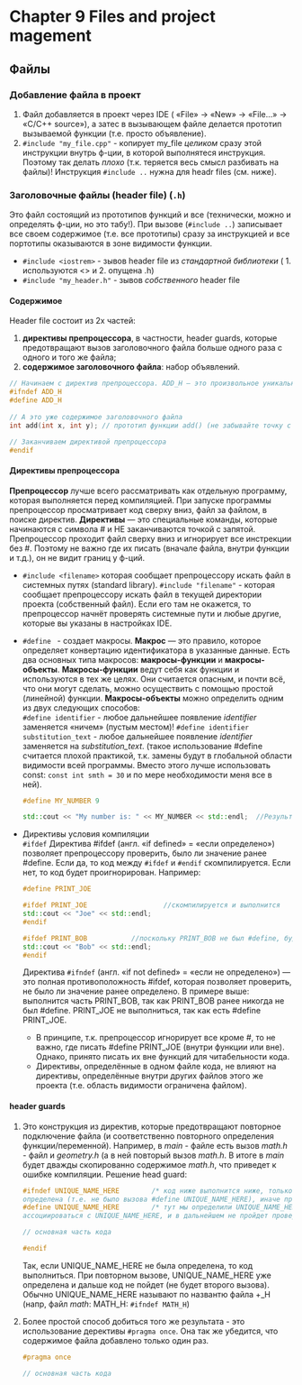 # Chapter 9 Files and project magement 

## Файлы 
### Добавление файла в проект
1. Файл добавляется в проект через IDE ( «File» -> «New» -> «File…» -> «C/C++ source»), а затес в вызывающем файле делается прототип вызываемой функции (т.е. просто объявление).
2. `#include "my_file.cpp"` - копирует my_file *целиком* сразу этой инструкции внутрь ф-ции, в которой выполнятеся инструкция. Поэтому так делать *плохо* (т.к. теряется весь смысл разбивать на файлы)! Инструкция `#include ..` нужна для headr files (см. ниже).

### Заголовочные файлы (header file) (`.h`)
Это файл состоящий из прототипов функций и все (технически, можно и определять ф-ции, но это табу!). При вызове (`#include ..`) записывает все своем содержимое (т.е. все прототипы) сразу за инструкцией и все портотипы оказываются в зоне видимости функции.
- `#include <iostrem>` - зывов header file из *стандартной библиотеки* ( 1. используются <> и 2. опущена .h)
- `#include "my_header.h"` - зывов *собственного* header file   
#### Содержимое
Header file состоит из 2х частей:
1. **директивы препроцессора**, в частности, header guards, которые предотвращают вызов заголовочного файла больше одного раза с одного и того же файла;
2. **содержимое заголовочного файла**: набор объявлений.   
```cpp
// Начинаем с директив препроцессора. ADD_H – это произвольное уникальное имя (обычно используется имя заголовочного файла)
#ifndef ADD_H
#define ADD_H
 
// А это уже содержимое заголовочного файла
int add(int x, int y); // прототип функции add() (не забывайте точку с запятой в конце!)

// Заканчиваем директивой препроцессора
#endif
```
#### Директивы препроцессора
**Препроцессор** лучше всего рассматривать как отдельную программу, которая выполняется перед компиляцией. При запуске программы препроцессор просматривает код сверху вниз, файл за файлом, в поиске директив. **Директивы** — это специальные команды, которые начинаются с символа # и НЕ заканчиваются точкой с запятой. Препроцессор проходит файл сверху вниз и игнорирует все инстрекции без #. Поэтому не важно где их писать (вначале файла, внутри функции и т.д.), он не видит границ у ф-ций.
- `#include <filename>` которая сообщает препроцессору искать файл в системных путях (standard library). `#include "filename"` - которая сообщает препроцессору искать файл в текущей директории проекта (собственный файл). Если его там не окажется, то препроцессор начнёт проверять системные пути и любые другие, которые вы указаны в настройках IDE. 
- `#define ` - создает макросы. **Макрос** — это правило, которое определяет конвертацию идентификатора в указанные данные. Есть два основных типа макросов: **макросы-функции** и **макросы-объекты**.	**Макросы-функции** ведут себя как функции и используются в тех же целях. Они считается опасным, и почти всё, что они могут сделать, можно осуществить с помощью простой (линейной) функции. **Макросы-объекты** можно определить одним из двух следующих способов:   
	`#define identifier` -  любое дальнейшее появление *identifier*  заменяется «ничем» (пустым местом)! 
	`#define identifier substitution_text` - любое дальнейшее появление *identifier* заменяется на *substitution_text*. (такое использование #define считается плохой практикой, т.к. замены будут в глобальной области видимости всей программы. Вместо этого лучше использовать const: `const int smth = 30` и по мере необходимости меня все в ней).
	```cpp
	#define MY_NUMBER 9
 
	std::cout << "My number is: " << MY_NUMBER << std::endl;  //Результат выполнения: "My number is: 9"
	```
- Директивы условия компиляции   
	`#ifdef` Директива #ifdef (англ. «if defined» = «если определено») позволяет препроцессору проверить, было ли значение ранее #define. Если да, то код между `#ifdef` и `#endif` скомпилируется. Если нет, то код будет проигнорирован. Например:
  	```cpp
	#define PRINT_JOE
	
	#ifdef PRINT_JOE                   //скомпилируется и выполнится
	std::cout << "Joe" << std::endl;  
	#endif
 
	#ifdef PRINT_BOB		   //поскольку PRINT_BOB не был #define, будет проигнорована (не скомпилируется)
	std::cout << "Bob" << std::endl;
	#endif
	```
	Директива `#ifndef` (англ. «if not defined» = «если не определено») — это полная противоположность #ifdef, которая позволяет 	проверить, не было ли значение ранее определено. В примере вышe: выполнится часть PRINT_BOB, так как PRINT_BOB ранее никогда 	 	 не был #define. PRINT_JOE не выполниться, так как есть #define PRINT_JOE.   
	
	- В принципе, т.к.  препроцессор игнорирует все кроме #, то не важно, где писать #define PRINT_JOE (внутри функции или вне). Однако, принято писать их вне функций для читабельности кода.
	- Директивы, определённые в одном файле кода, не влияют на директивы, определённые внутри других файлов этого же проекта (т.е. область видимости ограничена файлом).
#### header guards
1. Это конструкция из директив, которые предотвращают повторное подключение файла (и соответственно повторного определения функции/переменной). Например, в *main* - файле есть вызов *math.h* - файл и *geometry.h* (а в ней повторый вызов *math.h*. В итоге в *main* будет дважды скопированно содержимое *math.h*, что приведет к ошибке компиляции. Решение head guard:
	```cpp
	#ifndef UNIQUE_NAME_HERE		/* код ниже выполнится ниже, только если UNIQUE_NAME_HERE не была 
	определена (т.е. не было вызова #define UNIQUE_NAME_HERE), иначе проигнорирует */
	#define UNIQUE_NAME_HERE		/* тут мы определили UNIQUE_NAME_HERE, далее этот файл будет 
	ассоциироваться с UNIQUE_NAME_HERE, и в дальнейшем не пройдет проверку #ifndef UNIQUE_NAME_HERE	*/

	// основная часть кода 

	#endif
	```
	Так, если UNIQUE_NAME_HERE не была определена, то код выполниться. При повторном вызове, UNIQUE_NAME_HERE уже определена и дальше код не пойдет (не будет второго вызова). Обычно UNIQUE_NAME_HERE называют по названтю файла +_H (напр, файл *math*: MATH_H: `#ifndef MATH_H`)

2. Более простой способ добиться того же результата - это использование дерективы `#pragma once`. Она так же убедится, что содержимое файла добавлено только один раз. 
	```cpp
	#pragma once
	
	// основная часть кода 
	```
